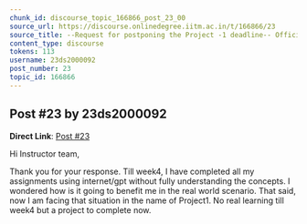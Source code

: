 ```yaml
---
chunk_id: discourse_topic_166866_post_23_00
source_url: https://discourse.onlinedegree.iitm.ac.in/t/166866/23
source_title: --Request for postponing the Project -1 deadline-- Official Response: Extended :)
content_type: discourse
tokens: 113
username: 23ds2000092
post_number: 23
topic_id: 166866
---
```


## Post #23 by 23ds2000092

**Direct Link**: [Post #23](https://discourse.onlinedegree.iitm.ac.in/t/166866/23)

Hi Instructor team,

Thank you for your response. Till week4, I have completed all my assignments using internet/gpt without fully understanding the concepts. I wondered how is it going to benefit me in the real world scenario. That said, now I am facing that situation in the name of Project1. No real learning till week4 but a project to complete now.
